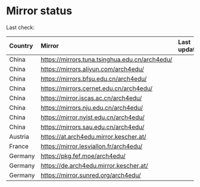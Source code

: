<script src="./time.js"></script>
# Mirror status
Last check: <script type="text/javascript">localize(1743390535.2464933);</script>

|Country|Mirror|Last update|
|:------|:-----|:----------|
|China|https://mirrors.tuna.tsinghua.edu.cn/arch4edu/|<script type="text/javascript">localize(1743359895);</script>|
|China|https://mirrors.aliyun.com/arch4edu/|<script type="text/javascript">localize(1743359895);</script>|
|China|https://mirrors.bfsu.edu.cn/arch4edu/|<script type="text/javascript">localize(1743359895);</script>|
|China|https://mirrors.cernet.edu.cn/arch4edu/|<script type="text/javascript">localize(1743359895);</script>|
|China|https://mirror.iscas.ac.cn/arch4edu/|<script type="text/javascript">localize(1743316932);</script>|
|China|https://mirrors.nju.edu.cn/arch4edu/|<script type="text/javascript">localize(1743316932);</script>|
|China|https://mirror.nyist.edu.cn/arch4edu/|<script type="text/javascript">localize(1743316932);</script>|
|China|https://mirrors.sau.edu.cn/arch4edu/|<script type="text/javascript">localize(1731653531);</script>|
|Austria|https://at.arch4edu.mirror.kescher.at/|<script type="text/javascript">localize(1743359895);</script>|
|France|https://mirror.lesviallon.fr/arch4edu/|<script type="text/javascript">localize(1743359895);</script>|
|Germany|https://pkg.fef.moe/arch4edu/|<script type="text/javascript">localize(1743359895);</script>|
|Germany|https://de.arch4edu.mirror.kescher.at/|<script type="text/javascript">localize(1743359895);</script>|
|Germany|https://mirror.sunred.org/arch4edu/|<script type="text/javascript">localize(1743359895);</script>|

<script src="./tablefilter/tablefilter.js"></script>
<script src="./table.js"></script>